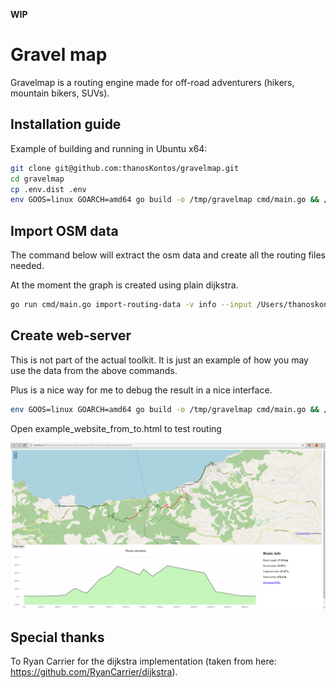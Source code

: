 **WIP**

# Gravel map

Gravelmap is a routing engine made for off-road adventurers (hikers, mountain bikers, SUVs).

## Installation guide

Example of building and running in Ubuntu x64:

```bash
git clone git@github.com:thanosKontos/gravelmap.git
cd gravelmap
cp .env.dist .env
env GOOS=linux GOARCH=amd64 go build -o /tmp/gravelmap cmd/main.go && /tmp/gravelmap version
```

## Import OSM data

The command below will extract the osm data and create all the routing files needed.

At the moment the graph is created using plain dijkstra.

```bash
go run cmd/main.go import-routing-data -v info --input /Users/thanoskontos/Downloads/bremen_for_routing.osm.pbf
```

## Create web-server

This is not part of the actual toolkit. It is just an example of how you may use the data from the above commands.

Plus is a nice way for me to debug the result in a nice interface.

```bash
env GOOS=linux GOARCH=amd64 go build -o /tmp/gravelmap cmd/main.go && /tmp/gravelmap create-web-server
```

Open example_website_from_to.html to test routing

![](resources/example_website.png)

## Special thanks

To Ryan Carrier for the dijkstra implementation (taken from here: https://github.com/RyanCarrier/dijkstra).
